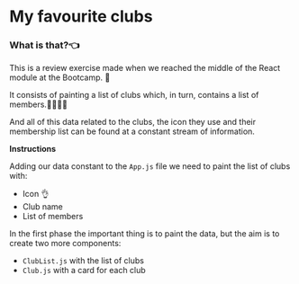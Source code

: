 # My favourite clubs

### What is that?👈

This is a review exercise made when we reached the middle of the React module at the Bootcamp. 🚀

It consists of painting a list of clubs which, in turn, contains a list of members.👨‍👨‍👧‍👦

And all of this data related to the clubs, the icon they use and their membership list can be found at a constant stream of information.

**Instructions**

Adding our data constant to the `App.js` file we need to paint the list of clubs with:

- Icon 👌
- Club name
- List of members

In the first phase the important thing is to paint the data, but the aim is to create two more components:

- `ClubList.js` with the list of clubs
- `Club.js` with a card for each club
